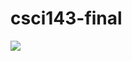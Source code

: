 # csci143-final

[![](https://github.com/justinchiao/csci143-final/workflows/web-service/badge.svg)](https://github.com/justinchiao/csci143-final/actions?query=workflow%3Atests)
